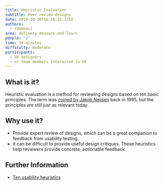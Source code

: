 ```yaml
---
title: Heuristic Evaluation
subtitle: Peer review designs
date: 2018-10-30T16:18:22.725Z
authors:
  - rdebeasi
area: delivery-measure-and-learn
people: '2'
time: 30 minutes
difficulty: moderate
participants:
  - UX designers
  - or team members interested in UX
---
```

## What is it? 
Heuristic evaluation is a method for reviewing designs based on ten basic principles. The term was [coined by Jakob Neilsen](https://www.nngroup.com/articles/ten-usability-heuristics/) back in 1995, but the principles are still just as relevant today.

## Why use it? 
- Provide expert review of designs, which can be a great companion to feedback from usability testing.
- It can be difficult to provide useful design critiques. These heuristics help reviewers provide concrete, actionable feedback.

## Further Information
- [Ten usability heuristics](https://www.nngroup.com/articles/ten-usability-heuristics/)
